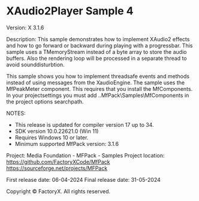 # XAudio2Player Sample 4

Version: X 3.1.6

Description:
  This sample demonstrates how to implement XAudio2 effects and
  how to go forward or backward during playing with a progressbar.
  This sample uses a TMemoryStream instead of a byte array to store the audio buffers.
  Also the rendering loop will be processed in a separate thread to avoid sounddisturbtion. 

This sample shows you how to implement threadsafe events and methods instead of using messages from the XaudioEngine.
The sample uses the MfPeakMeter component. This requires that you install the MfComponents.
In your projectsettings you must add ..MfPack\Samples\MfComponents in the project options searchpath.  

NOTES:
 - This release is updated for compiler version 17 up to 34.
 - SDK version 10.0.22621.0 (Win 11)
 - Requires Windows 10 or later.
 - Minimum supported MfPack version: 3.1.6

Project: Media Foundation - MFPack - Samples
Project location: https://github.com/FactoryXCode/MfPack
                  https://sourceforge.net/projects/MFPack

First release date: 06-04-2024
Final release date: 31-05-2024

Copyright © FactoryX. All rights reserved.
